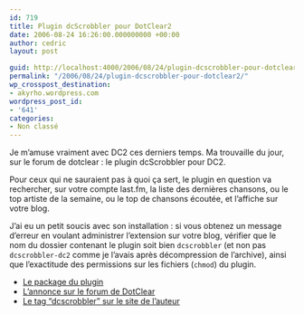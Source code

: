 ```yaml
---
id: 719
title: Plugin dcScrobbler pour DotClear2
date: 2006-08-24 16:26:00.000000000 +00:00
author: cedric
layout: post

guid: http://localhost:4000/2006/08/24/plugin-dcscrobbler-pour-dotclear2.html
permalink: "/2006/08/24/plugin-dcscrobbler-pour-dotclear2/"
wp_crosspost_destination:
- akyrho.wordpress.com
wordpress_post_id:
- '641'
categories:
- Non classé
---
```

Je m’amuse vraiment avec DC2 ces derniers temps. Ma trouvaille du jour, sur le forum de dotclear : le plugin dcScrobbler pour DC2.

Pour ceux qui ne sauraient pas à quoi ça sert, le plugin en question va rechercher, sur votre compte last.fm, la liste des dernières chansons, ou le top artiste de la semaine, ou le top de chansons écoutée, et l’affiche sur votre blog.

J’ai eu un petit soucis avec son installation : si vous obtenez un message d’erreur en voulant administrer l’extension sur votre blog, vérifier que le nom du dossier contenant le plugin soit bien <code class="highlighter-rouge">dcscrobbler</code> (et non pas <code class="highlighter-rouge">dcscrobbler-dc2</code> comme je l’avais après décompression de l’archive), ainsi que l’exactitude des permissions sur les fichiers (<code class="highlighter-rouge">chmod</code>) du plugin.

  * [Le package du plugin](http://bdelaage.free.fr/share/dcscrobbler-dc2.zip)
  * [L’annonce sur le forum de DotClear](http://www.dotclear.net/forum/viewtopic.php?id=20711)
  * [Le tag “dcscrobbler” sur le site de l’auteur](http://bdelaage.free.fr/?tag/dcscrobbler)